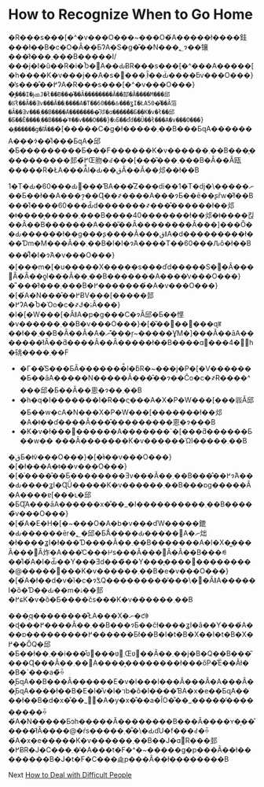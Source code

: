 # How to Recognize When to Go Home

�R���s���\[�^�v���O���\~���O�́A�����ł����銈���ł��B�c�O�Ȃ��ƂɁA�S�g�̌��N���؂ɂ��镶���ł͂���܂���B�����I/���j�I�ȗ��R�i�Ⴆ�΁A��ԂɃR���s���\[�^���A�����\[�h����K�v���j��A�s�꓊���܂ł̎��Ԃ̈����ƃv���O���}�̕s���̂��߂ɁA�R���s���\[�^�v���O���}�͓`���I�ɉߘJ�ł��B���͂��Ȃ��������Ă��邷�ׂĂ̕����M���邱�Ƃ͂ł��Ȃ��Ǝv���Ă��܂����A�T��60���Ԃ���ʓI�ŁA50�͂��Ȃ菭�Ȃ��Ǝv���܂��B����́A��������͂邩�ɑ����̂��Ƃ��K�v�ł��邱�Ƃ��Ӗ����܂��B����͗ǂ��v���O���}�ɂƂ��ďd��Ȗ��ł���A�v���O���}�͎������g�ł͂Ȃ��`�\[�����C�g�ł�����܂��B���ƂɋA��ׂ����A���ɂ͑��̐l���ƂɋA�邱�Ƃ���������Ƃ���F������K�v������܂��B���̖����������邽�߂̌Œ肳�ꂽ���\[���͂���܂���B�Ȃ��Ȃ瓯�����R�ŁA���ׂĂ̐l�Ԃ��قȂ��Ă��邩��ł��B

1�T�Ԃ�60���Ԃ𒴂���ƁA���͒Z���ԁi��1�T�ԁj�\�����ނ��Ƃ��ł��A���ɂ͎��Ɋ��҂����A���ɂƂ��ē��ʂȓw�͂ł��B���͐l����60���Ԃ̎d�������҂���̂������ł��邩�ǂ����͕�����܂���B����40�������ł��邩�ǂ����킩��Ȃ��B�������A���͂��Ȃ��������Ă���]���Ȏ��Ԃ������ł��g���ʂ����Ă���قǁA�d���������ł���Ɗm�M���Ă��܂��B�l�I�ɂ́A����͏T��60���Ԉȏ�ł��B���͌l�I�ɂ́A�v���O���}�\[���m�\[�u�����X�����s���ďd�����S�𕉂�Ȃ���΂Ȃ�Ȃ��ƍl���Ă��܂��B�������A����̓v���O���}�̋\`���ł͂���܂���B�߂��������́A�v���O���}�\[�́A�N���̂��߂ɃV���\[�����邽�߂ɁA�Ⴆ�Όo�c�҂Ɉ�ۂÂ���}�l�\[�W���\[�ȂǁA�p�g���C�ɂȂ邱�Ƃ��悭�v������܂��B�v���O���}�\[�͂��΂��΂���ɋꂵ��ł��܂��B�Ȃ��Ȃ�A�ނ�͊��ŗ\~�����ƔM�]���Ă��āA�������ł͂Ȃ��ƌ����Ă��Ȃ�����ł��B����ɑ΂���4�̖h�䂪����܂��F

* �Г��̑S���ƂȂ�ׂ������̐l�ƃR�\~���j�P�\[�V�������Ƃ��āA�����N�����Ă���̂��ɂ��Čo�c�҂Ɍ����^���邱�Ƃ��Ȃ��悤�ɂ��܂��B
* �h�q�I�������I�Ɍ��ς���A�X�P�W���\[���𗧂Ă邱�Ƃ��w�сA�N���X�P�W���\[�������ł��邩�A�ǂ��ɗ����Ă���̂���������悤�ɂ���B
* �K�v�ł���΂������A�������\`�\[���ƌ������Ƃ��w�� ���Ȃ�������K�v������ΏI�����܂��B

�قƂ�ǂ̃v���O���}�\[�͗ǂ��v���O���}�\[�ł���A�ǂ��v���O���}�\[�͑����̂��Ƃ��������Ǝv���Ă��܂��B���̂��߂ɂ́A���Ԃ����ʓI�ɊǗ�����K�v������܂��B���ɒg�����Ȃ�A����ɐ\[���ւ�邱�ƂɊ֘A���āA������x�̐��\_�I����������܂��B�����̃v���O���}�\[�́A�E�H�\[�\~���O�A�b�v���ďW�����鎞�Ԃ������ēr�؂�邱�Ƃ̂Ȃ����Ԃ�����΁A�ނ炪�ł����ʓI�ł���Ɗ����Ă��܂��B�������A�l�X�͖���Ȃ���΂Ȃ炸�A���̔C���𐋍s���Ȃ���΂Ȃ�Ȃ��B���ꂼ��̐l�́A�l�Ԃ̃��Y���Ǝd���̃��Y���̗����𖞑���������@��������K�v������܂��B�e�v���O���}�\[�́A�ł��d�v�ȉ�c�ɂ̂ݎQ���������̓���\�񂷂�ȂǁA�����I�ȍ�Ɗ��Ԃ��m�ۂ��邽�߂ɕK�v�ȍ�Ƃ����ׂčs���K�v������܂��B

���͎q��������̂ŁA���X�ނ�ƈꏏ�ɖ���߂����Ă��܂��B���ɂƂ��čł����ʓI�ȃ��Y���́A���ɒ���������߂������Ƃł��B�I�t�B�X��I�t�B�X�߂��ŐQ�邱�Ƃ��ł��܂��i���͒ʋ΂���ʋ΂܂Œʋ΂��Ă��܂��j�B�Q��B���͂���Ɋ���Ă��܂��񂪁A����͎��������ł���őP�̑Ë��Ăł��B�\`���a�̏ꍇ�͉ƂɋA��B���Ȃ������E�v�l���l���Ă���Ȃ�A���Ȃ��͉ƂɋA��ׂ��ł��B�E�l�̎v�l�𐔕b�ȏ�l����ƁA�x�e��ƂɋA��ׂ��ł��B�d�x�̐��\_�ُ�A�y�x�̂��a�ȊO�̐��\_�����̒���������ꍇ�́A�N�����Ƃɔh�����Ă��������B���Ȃ����ʏ�͔��̌����ł͂Ȃ����@�ŕs�����܂��͋\�ԂɗU�f���ꂽ�ꍇ�́A�x�e�����K�v������܂��B��J�ɑ΍R���邽�߂ɃR�J�C���܂��̓A���t�F�^�\~�����g�p���Ȃ��ł��������B�J�t�F�C���𗐗p���Ȃ��ł��������B

Next [How to Deal with Difficult People](11-How-to-Deal-with-Difficult-People.md)
